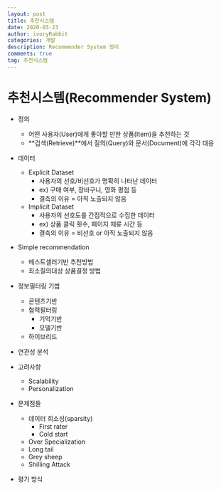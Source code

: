 ```yaml
---
layout: post
title: 추천시스템
date: 2020-03-23
author: ivoryRabbit
categories: 개발
description: Recommender System 정리
comments: true
tag: 추천시스템
---
```


# 추천시스템(Recommender System)

- 정의
  - 어떤 사용자(User)에게 좋아할 만한 상품(Item)을 추천하는 것
  - **검색(Retrieve)**에서 질의(Query)와 문서(Document)에 각각 대응

- 데이터
  - Explicit Dataset
    - 사용자의 선호/비선호가 명확히 나타난 데이터
    - ex) 구매 여부, 장바구니, 영화 평점 등
    - 결측의 이유 = 아직 노출되지 않음
  - Implicit Dataset
    - 사용자의 선호도를 간접적으로 수집한 데이터
    - ex) 상품 클릭 횟수, 페이지 체류 시간 등
    - 결측의 이유 = 비선호 or 아직 노출되지 않음
 
- Simple recommendation
  - 베스트셀러기반 추천방법
  - 최소질의대상 상품결정 방법
  
- 정보필터링 기법
  - 콘텐츠기반
  - 협력필터링
    - 기억기반
    - 모델기반
  - 하이브리드

- 연관성 분석
  


- 고려사항
  - Scalability
  - Personalization

- 문제점들
  - 데이터 희소성(sparsity)
    - First rater
    - Cold start
  - Over Specialization
  - Long tail
  - Grey sheep
  - Shilling Attack
  
- 평가 방식
